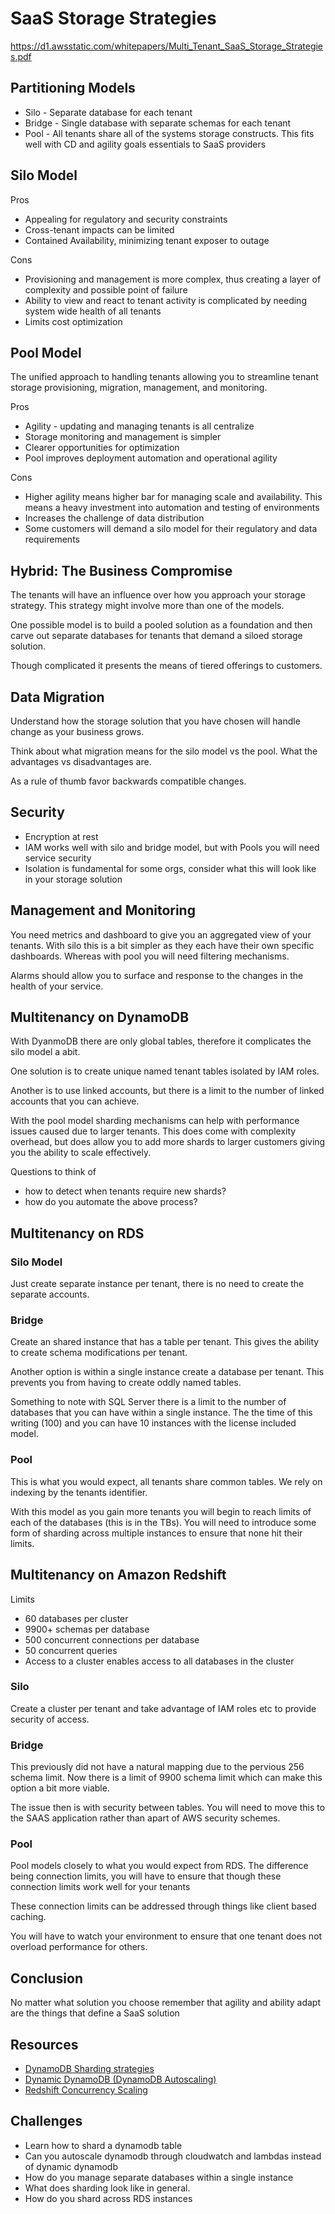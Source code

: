 # SaaS Storage Strategies

https://d1.awsstatic.com/whitepapers/Multi_Tenant_SaaS_Storage_Strategies.pdf

## Partitioning Models

- Silo - Separate database for each tenant
- Bridge - Single database with separate schemas for each tenant
- Pool - All tenants share all of the systems storage constructs. This fits well with CD and agility goals essentials to SaaS providers 

## Silo Model

Pros

- Appealing for regulatory and security constraints
- Cross-tenant impacts can be limited
- Contained Availability, minimizing tenant exposer to outage

Cons

- Provisioning and management is more complex, thus creating a layer of complexity and possible point of failure
- Ability to view and react to tenant activity is complicated  by needing system wide health of all tenants
- Limits cost optimization

## Pool Model

The unified approach to handling tenants allowing you to streamline tenant storage provisioning, migration, management, and monitoring.

Pros

- Agility - updating and managing tenants is all centralize
- Storage monitoring and management is simpler
- Clearer opportunities for optimization
- Pool improves deployment automation and operational agility 

Cons

- Higher agility means higher bar for managing scale and availability. This means a heavy investment into automation and testing of environments
- Increases the challenge of data distribution
- Some customers will demand a silo model for their regulatory and data requirements

## Hybrid: The Business Compromise

The tenants will have an influence over how you approach your storage strategy. This strategy might involve more than one of the models.

One possible model is to build a pooled solution as a foundation and then carve out separate databases for tenants that demand a siloed storage solution.

Though complicated it presents the means of tiered offerings to customers.

## Data Migration

Understand how the storage solution that you have chosen will handle change as your business grows.

Think about what migration means for the silo model vs the pool. What the advantages vs disadvantages are.

As a rule of thumb favor backwards compatible changes.

## Security

- Encryption at rest
- IAM works well with silo and bridge model, but with Pools you will need service security
- Isolation is fundamental for some orgs, consider what this will look like in your storage solution

## Management and Monitoring

You need metrics and dashboard to give you an aggregated view of your tenants. With silo this is a bit simpler as they each have their own specific dashboards. Whereas with pool you will need filtering mechanisms.

Alarms should allow you to surface and response to the changes in the health of your service.

## Multitenancy on DynamoDB

With DyanmoDB there are  only global tables, therefore it complicates the silo model a abit. 

One solution is to create unique named tenant tables isolated by IAM roles.

Another is to use linked accounts, but there is a limit to the number of linked accounts that you can achieve.

With the pool model sharding mechanisms can help with performance issues caused due to larger tenants. This does come with complexity overhead, but does allow you to add more shards to larger customers giving you the ability to scale effectively.

Questions to think of
- how to detect when tenants require new shards?
- how do you automate the above process?

## Multitenancy on RDS

### Silo Model

Just create separate instance  per tenant, there is no need to create the separate accounts.

### Bridge

Create an shared instance that has a table per tenant. This gives the ability to create schema modifications per tenant.

Another option is within a single instance create a database per tenant. This prevents you from having to create oddly named tables.

Something to note with SQL Server there is a limit to the number of databases that you can have within a single instance. The the time of this writing (100) and you can have 10 instances with the license included model.

### Pool

This is what you would expect, all tenants share common tables. We rely on indexing by the tenants identifier.

With this model as you gain more tenants you will begin to reach limits of each of the databases (this is in the TBs). You will need to introduce some form of sharding across multiple instances to ensure that none hit their limits. 


## Multitenancy on Amazon Redshift

Limits
- 60 databases per cluster
- 9900+ schemas per database
- 500 concurrent connections per database
- 50 concurrent queries
- Access to a cluster enables access to all databases in the cluster

### Silo

Create a cluster per tenant and take advantage of IAM roles etc to provide security of access.

### Bridge

This previously did not have a natural mapping due to the pervious 256 schema limit. Now there is a limit of 9900 schema limit which can make this option a bit more viable.

The issue then is with security between tables. You will need to move this to the SAAS application rather than apart of AWS security schemes.

### Pool

Pool models closely to what you would expect from RDS. The difference being connection limits, you will have to ensure that though these connection limits work well for your tenants 

These connection limits can be addressed through things like client based caching.

You will have to watch your environment to ensure that one tenant does not overload performance for others.

## Conclusion

No matter what solution you choose remember that agility and ability adapt are the things that define a SaaS solution

## Resources

- [DynamoDB Sharding strategies](https://docs.aws.amazon.com/amazondynamodb/latest/developerguide/bp-partition-key-sharding.html)
- [Dynamic DynamoDB (DynamoDB Autoscaling)](https://dynamic-dynamodb.readthedocs.io/en/latest/index.html)
- [Redshift Concurrency Scaling](https://aws.amazon.com/blogs/aws/new-concurrency-scaling-for-amazon-redshift-peak-performance-at-all-times/)

## Challenges

- Learn how to shard a dynamodb table 
- Can you autoscale dynamodb through cloudwatch and lambdas instead of dynamic dynamodb
- How do you manage separate databases within a single instance
- What does sharding look like in general.
- How do you shard across RDS instances